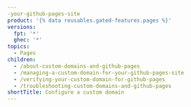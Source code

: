 ```yaml
---
-your-github-pages-site
product: '{% data reusables.gated-features.pages %}'
versions:
  fpt: '*'
  ghec: '*'
topics:
  - Pages
children:
  - /about-custom-domains-and-github-pages
  - /managing-a-custom-domain-for-your-github-pages-site
  - /verifying-your-custom-domain-for-github-pages
  - /troubleshooting-custom-domains-and-github-pages
shortTitle: Configure a custom domain
---
```

